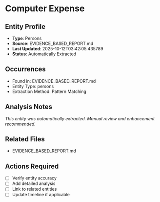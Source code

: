 # Computer Expense

## Entity Profile
- **Type**: Persons
- **Source**: EVIDENCE_BASED_REPORT.md
- **Last Updated**: 2025-10-12T03:42:05.435789
- **Status**: Automatically Extracted

## Occurrences
- Found in: EVIDENCE_BASED_REPORT.md
- Entity Type: persons
- Extraction Method: Pattern Matching

## Analysis Notes
*This entity was automatically extracted. Manual review and enhancement recommended.*

## Related Files
- EVIDENCE_BASED_REPORT.md

## Actions Required
- [ ] Verify entity accuracy
- [ ] Add detailed analysis
- [ ] Link to related entities
- [ ] Update timeline if applicable
